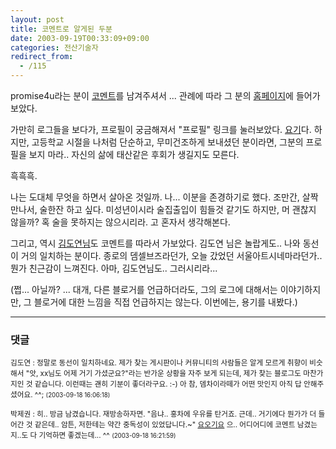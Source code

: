 ```yaml
---
layout: post
title: 코멘트로 알게된 두분
date: 2003-09-19T00:33:09+09:00
categories: 전산기술자
redirect_from:
  - /115
---
```


promise4u라는 분이 <a href="http://jinto.pe.kr/logs/archives/000232.html#comments">코멘트</a>를 남겨주셔서 ... 관례에 따라 그 분의 <a href="http://www.promise4u.cc/">홈페이지</a>에 들어가 보았다.

가만히 로그들을 보다가, 프로필이 궁금해져서 "프로필" 링크를 눌러보았다. <a href="http://www.promise4u.cc/profile.html">요기</a>다. 하지만, 고등학교 시절을 나처럼 단순하고, 무미건조하게 보내셨던 분이라면, 그분의 프로필을 보지 마라.. 자신의 삶에 태산같은 후회가 생길지도 모른다.

흑흑흑.

나는 도대체 무엇을 하면서 살아온 것일까. 나... 이분을 존경하기로 했다. 조만간, 살짝 만나서, 술한잔 하고 싶다. 미성년이시라 술집출입이 힘들것 같기도 하지만, 머 괜찮지 않을까? 혹 술을 못하지는 않으시리라. 고 혼자서 생각해본다.

그리고, 역시 <a href="http://jinto.pe.kr/logs/archives/000237.html#comments">김도연님</a>도 코멘트를 따라서 가보았다. 김도연 님은 놀랍게도.. 나와 동선이 거의 일치하는 분이다. 종로의 뎀셀브즈라던가, 오늘 갔었던 서울아트시네마라던가.. 뭔가 친근감이 느껴진다. 아마, 김도연님도.. 그러시리라...

(쩝... 아닐까? ... 대개, 다른 블로거를 언급하더라도, 그의 로그에 대해서는 이야기하지만, 그 블로거에 대한 느낌을 직접 언급하지는 않는다. 이번에는, 용기를 내봤다.)

* * *

### 댓글



<!--- cmt:234 --->
<!--- mail: --->
<!--- parent:0 --->

<small>김도연 : 정말로 동선이 일치하네요. 제가 찾는 게시판이나 커뮤니티의 사람들은 알게 모르게 취향이 비슷해서 "앗, xx님도 어제 거기 가셨군요?"라는 반가운 상황을 자주 보게 되는데, 제가 찾는 블로그도 마찬가지인 것 같습니다. 이런때는 괜히 기분이 좋더라구요. :-)  아 참, 뎀차이라떼가 어떤 맛인지 아직 답 안해주셨어요. ^^; <small>(2003-09-18 16:06:18)</small></small>


<!--- cmt:235 --->
<!--- mail: --->
<!--- parent:0 --->

<small>박제권 : 히.. 방금 남겼습니다. 재방송하자면.  "음냐.. 홍차에 우유를 탄거죠. 근데.. 거기에다 뭔가가 더 들어간 것 같은데.. 암튼, 저한테는 약간 중독성이 있었답니다.~"  <a href=http://www.mithrandir.co.kr/mt/archives/000061.html>요오기요</A>  으.. 어디어디에 코멘트 남겼는지..도 다 기억하면 좋겠는데... ^^ <small>(2003-09-18 16:21:59)</small></small>

